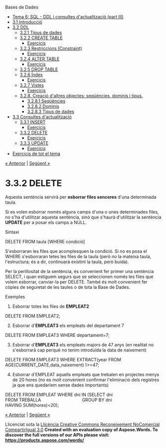 Bases de Dades

- [Tema 6: SQL - DDL i consultes d'actualització (part III)](index.md)
- [3.1 Introducció](31_introducci.md)
- [3.2 DDL](32_ddl.md) 
  - [3.2.1 Tipus de dades](321_tipus_de_dades.md)
  - [3.2.2 CREATE TABLE](322_create_table.md) 
    - [Exercicis](exercicis.md)
  - [3.2.3 Restriccions (Constraint)](323_restriccions_constraint.md) 
    - [Exercicis](exercicis0.md)
  - [3.2.4 ALTER TABLE](324_alter_table.md) 
    - [Exercicis](exercicis1.md)
  - [3.2.5 DROP TABLE](325_drop_table.md)
  - [3.2.6 Índex](326_ndex.md) 
    - [Exercicis](exercicis2.md)
  - [3.2.7 Vistes](327_vistes.md) 
    - [Exercicis](exercicis3.md)
  - [3.2.8. Creació d'altres objectes: seqüències, dominis i tipus.](328_creaci_daltres_objectes_seqncies_dominis_i_tipus.md) 
    - [3.2.8.1 Seqüències](3281_seqncies.md)
    - [3.2.8.2 Dominis](3282_dominis.md)
    - [3.2.8.3 Tipus de dades](3283_tipus_de_dades.md)
- [3.3 Consultes d'actualització](33_consultes_dactualitzaci.md) 
  - [3.3.1 INSERT](331_insert.md) 
    - [Exercicis](exercicis4.md)
  - [3.3.2 DELETE](332_delete.md) 
    - [Exercicis](exercicis5.md)
  - [3.3.3 UPDATE](333_update.md) 
    - [Exercicis](exercicis6.md)
- [Exercicis de tot el tema](exercicis_de_tot_el_tema.md)

[« Anterior](exercicis4.md) | [Següent »](exercicis5.md)
# <a name="main"></a>**3.3.2 DELETE**


Aquesta sentència servirà per **esborrar files senceres** d'una determinada taula.

Si es volen esborrar només alguns camps d'una o unes determinades files, no s'ha d'utilitzar aquesta sentència, sinó que s'haurà d'utilitzar la sentència **UPDATE** per a posar els camps a NULL.

Sintaxi

DELETE FROM taula 
[WHERE condició]

S'esborraran les files que acomplesquen la condició. Si no es posa el WHERE s'esborraran tetes les files de la taula (però no la mateixa taula, l'estructura; és a dir, continuarà existint la taula, però buida).

Per la perillositat de la sentència, és convenient fer primer una sentència SELECT, i quan estiguem segurs que se seleccionen només les files que volem esborrar, canviar-la per DELETE. També és molt convenient fer còpies de seguretat de les taules o de tota la Base de Dades.

Exemples

1. Esborrar totes les files de **EMPLEAT2**

DELETE FROM EMPLEAT2;

2. Esborrar d'**EMPLEAT3** els empleats del departament 7

DELETE FROM EMPLEAT3
WHERE departament=7;

3. Esborrar d'**EMPLEAT3** els empleats majors de 47 anys (en realitat no s'esborrarà cap perquè no tenim introduïda la data de naixement)

DELETE FROM EMPLEAT3
WHERE EXTRACT(year FROM AGE(CURRENT\_DATE,data\_naixement) )>=47;

4. Esborrar d'EMPLEAT aquells empleats que trebalen en projectes menys de 20 hores (no es molt convenient confirmar l'eliminació dels registres ja que ens quedaríem sense dades importants)

DELETE FROM EMPLEAT
WHERE dni IN (SELECT dni
`                  `FROM TREBALLA
`                  `GROUP BY dni
`                  `HAVING SUM(hores)<20);

[« Anterior](exercicis4.md) | [Següent »](exercicis5.md)

Llicenciat sota la [Llicència Creative Commons Reconeixement NoComercial CompartirIgual 3.0](http://creativecommons.org/licenses/by-nc-sa/3.0/)
**Created with an evaluation copy of Aspose.Words. To discover the full versions of our APIs please visit: https://products.aspose.com/words/**
